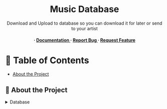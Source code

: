 <div align='center'>

<h1>Music Database </h1>
<p>Download and Upload to database so you can download it for later or send to your artist</p>

<h4> <span> · </span> <a href="https://github.com/milcnwav/underepth/blob/master/README.md"> Documentation </a> <span> · </span> <a href="https://github.com/milcnwav/underepth/issues"> Report Bug </a> <span> · </span> <a href="https://github.com/milcnwav/underepth/issues"> Request Feature </a> </h4>


</div>

# :notebook_with_decorative_cover: Table of Contents

- [About the Project](#star2-about-the-project)


## :star2: About the Project
<details> <summary>Database</summary> <ul>
<li><a href="https://www.firebase.com">Firebase</a></li>
</ul> </details>
